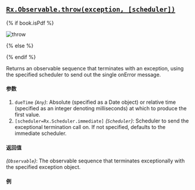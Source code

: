 ## [`Rx.Observable.throw(exception, [scheduler])`](https://github.com/Reactive-Extensions/RxJS/blob/master/src/core/linq/observable/throw.js)

{% if book.isPdf %}

![throw](http://reactivex.io/documentation/operators/images/throw.c.png)

{% else %}



{% endif %}

Returns an observable sequence that terminates with an exception, using the specified scheduler to send out the single onError message.

#### 参数
1. `dueTime` *(`Any`)*: Absolute (specified as a Date object) or relative time (specified as an integer denoting milliseconds) at which to produce the first value.
2. `[scheduler=Rx.Scheduler.immediate]` *(`Scheduler`)*: Scheduler to send the exceptional termination call on. If not specified, defaults to the immediate scheduler.

#### 返回值
*(`Observable`)*: The observable sequence that terminates exceptionally with the specified exception object.
   
#### 例

[](http://jsbin.com/luyaho/1/embed?js,console)
